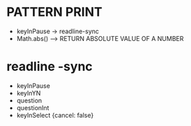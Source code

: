 # PATTERN PRINT

- keyInPause -> readline-sync
- Math.abs() --> RETURN ABSOLUTE VALUE OF A NUMBER


# readline -sync

- keyInPause
- keyInYN
- question
- questionInt
- keyInSelect {cancel: false}